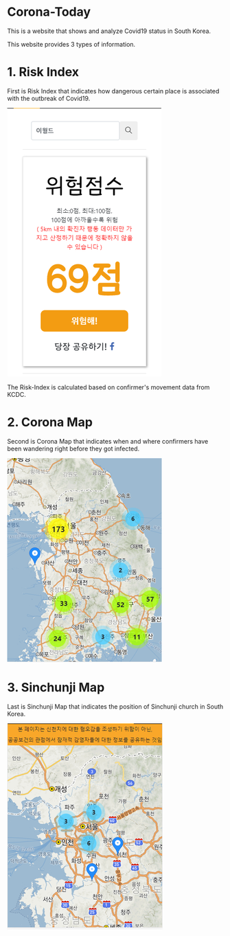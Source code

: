 # Corona-Today
This is a website that shows and analyze Covid19 status in South Korea.

This website provides 3 types of information.

<h1> 1. Risk Index </h1>
First is Risk Index that indicates how dangerous certain place is associated with the outbreak of Covid19.

![risk_index](/img/risk_index.PNG)

The Risk-Index is calculated based on confirmer's movement data from KCDC.


<h1> 2. Corona Map </h1>
Second is Corona Map that indicates when and where confirmers have been wandering right before they got infected.

![coronamap](/img/coronamap.PNG)

<h1> 3. Sinchunji Map </h1>
Last is Sinchunji Map that indicates the position of Sinchunji church in South Korea.

![shinchunji](/img/shinchunji.PNG)
